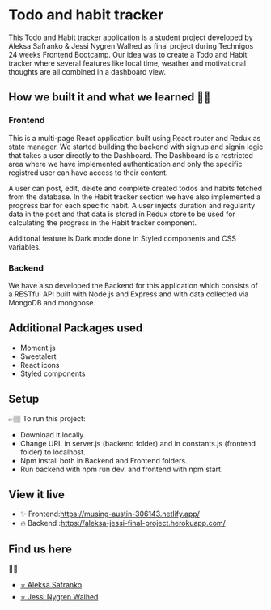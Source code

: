 # Todo and habit tracker

This Todo and Habit tracker application is a student project developed by Aleksa Safranko & Jessi Nygren Walhed as final project during Technigos 24 weeks Frontend Bootcamp.
Our idea was to create a Todo and Habit tracker where several features like local time, weather and motivational thoughts are all combined in a dashboard view.

## How we built it and what we learned 👩‍💻

### Frontend

This is a multi-page React application built using React router and Redux as state manager. We started building the backend with signup and signin logic that takes a user directly to the Dashboard. The Dashboard is a restricted area where we have implemented authentication and only the specific registred user can have access to their content.

A user can post, edit, delete and complete created todos and habits fetched from the database. In the Habit tracker section we have also implemented a progress bar for each specific habit. A user injects duration and regularity data in the post and that data is stored in Redux store to be used for calculating the progress in the Habit tracker component.

Additonal feature is Dark mode done in Styled components and CSS variables.

### Backend

We have also developed the Backend for this application which consists of a RESTful API built with Node.js and Express and with data collected via MongoDB and mongoose.


## Additional Packages used

- Moment.js
- Sweetalert
- React icons
- Styled components


## Setup

👉🏽 To run this project:
- Download it locally.
- Change URL in server.js (backend folder) and in constants.js (frontend folder) to localhost. 
- Npm install both in Backend and Frontend folders. 
- Run backend with npm run dev. and frontend with npm start.

## View it live

- ✨ Frontend:https://musing-austin-306143.netlify.app/
- 🔥 Backend :https://aleksa-jessi-final-project.herokuapp.com/


## Find us here 

👯‍♀️
- <a href="https://a1eksa-portfoliotechnigo.netlify.app/">⭐️ Aleksa Safranko </a> 
- <a href="https://github.com/hemmahosjessi">⭐️ Jessi Nygren Walhed</a>
